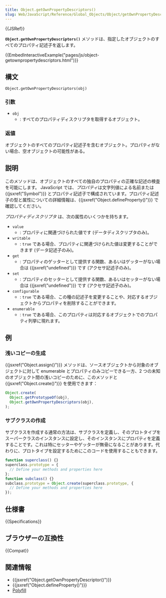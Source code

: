 ```yaml
---
title: Object.getOwnPropertyDescriptors()
slug: Web/JavaScript/Reference/Global_Objects/Object/getOwnPropertyDescriptors
---
```


{{JSRef}}

**`Object.getOwnPropertyDescriptors()`** メソッドは、指定したオブジェクトのすべてのプロパティ記述子を返します。

{{EmbedInteractiveExample("pages/js/object-getownpropertydescriptors.html")}}

## 構文

```
Object.getOwnPropertyDescriptors(obj)
```

### 引数

- `obj`
  - : すべてのプロパティディスクリプタを取得するオブジェクト。

### 返値

オブジェクトのすべてのプロパティ記述子を含むオブジェクト。プロパティがない場合、空オブジェクトの可能性がある。

## 説明

このメソッドは、オブジェクトのすべての独自のプロパティの正確な記述の検査を可能にします。 JavaScript では、*プロパティ*は文字列値による名前または {{jsxref("Symbol")}} とプロパティ記述子で構成されています。プロパティ記述子の型と属性についての詳細情報は、{{jsxref("Object.defineProperty()")}} で確認してください。

_プロパティディスクリプタ_ は、次の属性のいくつかを持ちます。

- `value`
  - : プロパティに関連づけられた値です (データディスクリプタのみ)。
- `writable`
  - : `true` である場合、プロパティに関連づけられた値は変更することができます (データ記述子のみ)。
- `get`
  - : プロパティのゲッターとして提供する関数、あるいはゲッターがない場合は {{jsxref("undefined")}} です (アクセサ記述子のみ)。
- `set`
  - : プロパティのセッターとして提供する関数、あるいはセッターがない場合は {{jsxref("undefined")}} です (アクセサ記述子のみ)。
- `configurable`
  - : `true` である場合、この種の記述子を変更することや、対応するオブジェクトからプロパティを削除することができます。
- `enumerable`
  - : `true` である場合、このプロパティは対応するオブジェクトでのプロパティ列挙に現れます。

## 例

### 浅いコピーの生成

{{jsxref("Object.assign()")}} メソッドは、ソースオブジェクトから対象のオブジェクトに対して enumerable とプロパティのみコピーできる一方、2 つの未知のオブジェクト間の浅いコピーのために、このメソッドと {{jsxref("Object.create()")}} を使用できます：

```js
Object.create(
  Object.getPrototypeOf(obj),
  Object.getOwnPropertyDescriptors(obj),
);
```

### サブクラスの作成

サブクラスを作成する通常の方法は、サブクラスを定義し、そのプロトタイプをスーパークラスのインスタンスに設定し、そのインスタンスにプロパティを定義することです。これは特にセッターやゲッターが無骨になることがあります。代わりに、プロトタイプを設定するためにこのコードを使用することもできます。

```js
function superclass() {}
superclass.prototype = {
  // Define your methods and properties here
};
function subclass() {}
subclass.prototype = Object.create(superclass.prototype, {
  // Define your methods and properties here
});
```

## 仕様書

{{Specifications}}

## ブラウザーの互換性

{{Compat}}

## 関連情報

- {{jsxref("Object.getOwnPropertyDescriptor()")}}
- {{jsxref("Object.defineProperty()")}}
- [Polyfill](https://github.com/tc39/proposal-object-getownpropertydescriptors)
